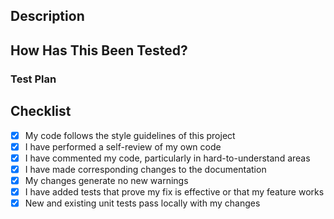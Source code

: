 <!-- markdownlint-disable MD041 -->

<!-- Remove any sections that are not relevant. If you are not sure about any section, please ask.
Otherwise, please fill out the sections below. -->

## Description

<!-- Please include a summary of the changes and the related issue. Please also include relevant motivation and context. List any dependencies that are required for this change.-->

<!-- ### Motivation and Context -->

<!--- If suggesting a new feature or change, please discuss it in an issue first -->

<!--- If fixing a bug, there should be an issue describing it with steps to reproduce -->

<!--- Please link to the issue here: Fixes # (issue)

<!-- ### Screenshots or demo (if applicable) -->

## How Has This Been Tested?

<!-- Please describe the tests that you ran to verify your changes. Provide instructions so we can reproduce. Please also list any relevant details for your test configuration.-->

### Test Plan

<!--
1. **Test A**: Describe the steps to test this change.
2. **Test B**: Describe the steps to test this change.
-->

<!--
_Optional_
**Test Configuration**:

- OS version:
- Database version:
- Rust version:
- etc.
-->

## Checklist

- [x] My code follows the style guidelines of this project
- [x] I have performed a self-review of my own code
- [x] I have commented my code, particularly in hard-to-understand areas
- [x] I have made corresponding changes to the documentation
- [x] My changes generate no new warnings
- [x] I have added tests that prove my fix is effective or that my feature works
- [x] New and existing unit tests pass locally with my changes
